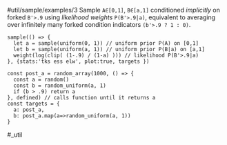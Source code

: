 #util/sample/examples/3 Sample `A∈[0,1]`, `B∈[a,1]` conditioned _implicitly_ on forked `B'>.9` using _likelihood weights_ `P(B'>.9|a)`, equivalent to averaging over infinitely many forked condition indicators `(b'>.9 ? 1 : 0)`.

```js:js_input
sample(() => {
  let a = sample(uniform(0, 1)) // uniform prior P(A) on [0,1]
  let b = sample(uniform(a, 1)) // uniform prior P(B|a) on [a,1]
  weight(log(clip( (1-.9) / (1-a) ))) // likelihood P(B'>.9|a)
}, {stats:'tks ess elw', plot:true, targets })
```

```js:js_removed
const post_a = random_array(1000, () => {
  const a = random()
  const b = random_uniform(a, 1)
  if (b > .9) return a
}, defined) // calls function until it returns a
const targets = {
  a: post_a,
  b: post_a.map(a=>random_uniform(a, 1))
}
```

#_util